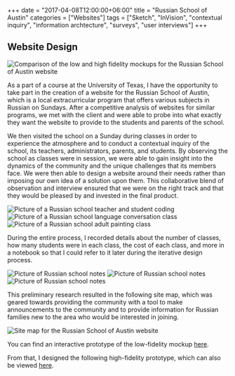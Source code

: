 +++
date = "2017-04-08T12:00:00+06:00"
title = "Russian School of Austin"
categories = ["Websites"]
tags = ["Sketch", "InVision", "contextual inquiry", "information archtecture", "surveys", "user interviews"]
+++
## Website Design

![Comparison of the low and high fidelity mockups for the Russian School of Austin website](/img/russianschool1.png "Low and High Fidelity Mockups for the Russian School of Austin Website")

As a part of a course at the University of Texas, I have the opportunity to take part in the creation of a website for the Russian School of Austin, which is a local extracurricular program that offers various subjects in Russian on Sundays. After a competitive analysis of websites for similar programs, we met with the client and were able to probe into what exactly they want the website to provide to the students and parents of the school.

We then visited the school on a Sunday during classes in order to experience the atmosphere and to conduct a contextual inquiry of the school, its teachers, administrators, parents, and students. By observing the school as classes were in session, we were able to gain insight into the dynamics of the community and the unique challenges that its members face. We were then able to design a website around their needs rather than imposing our own idea of a solution upon them. This collaborative blend of observation and interview ensured that we were on the right track and that they would be pleased by and invested in the final product.

![Picture of a Russian school teacher and student coding](/img/russianschool2.jpg "Russian School Teacher and Student Coding")
![Picture of a Russian school language conversation class](/img/russianschool3.jpg "Russian School Language Conversation Class")
![Picture of a Russian school adult painting class](/img/russianschool4.jpg "Russian school adult painting class")

During the entire process, I recorded details about the number of classes, how many students were in each class, the cost of each class, and more in a notebook so that I could refer to it later during the iterative design process.

![Picture of Russian school notes](/img/russianschool5.jpg "Russian School Notes")
![Picture of Russian school notes](/img/russianschool6.jpg "Russian School Notes")
![Picture of Russian school notes](/img/russianschool7.jpg "Russian School Notes")

This preliminary research resulted in the following site map, which was geared towards providing the community with a tool to make announcements to the community and to provide information for Russian families new to the area who would be interested in joining.

![Site map for the Russian School of Austin website](/img/russianschool8.svg "Site Map for the Russian School of Austin Website")

You can find an interactive prototype of the low-fidelity mockup [here](https://invis.io/QUB1FTDH8).

From that, I designed the following high-fidelity prototype, which can also be viewed [here](https://invis.io/BKB82YIEW).
